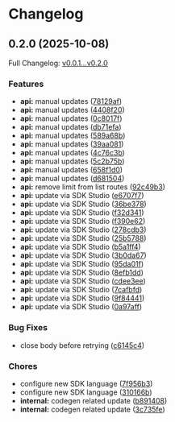 # Changelog

## 0.2.0 (2025-10-08)

Full Changelog: [v0.0.1...v0.2.0](https://github.com/beeper/desktop-api-go/compare/v0.0.1...v0.2.0)

### Features

* **api:** manual updates ([78129af](https://github.com/beeper/desktop-api-go/commit/78129af51edc7883b0e41aefd57b6adc4e605f5a))
* **api:** manual updates ([4408f20](https://github.com/beeper/desktop-api-go/commit/4408f2032cc58ab59a465bddf91ebe5e8d248cad))
* **api:** manual updates ([0c8017f](https://github.com/beeper/desktop-api-go/commit/0c8017fad7c347bcf437cf685aafdb4270c44a84))
* **api:** manual updates ([db71efa](https://github.com/beeper/desktop-api-go/commit/db71efac468bc6f4b608997bbf0721082733c36b))
* **api:** manual updates ([589a68b](https://github.com/beeper/desktop-api-go/commit/589a68bbf8a2d60a1281db464df43ad9eab67668))
* **api:** manual updates ([39aa081](https://github.com/beeper/desktop-api-go/commit/39aa081c0cf963d834dc7b2ae2e9a6fe38c4cec5))
* **api:** manual updates ([4c76c3b](https://github.com/beeper/desktop-api-go/commit/4c76c3b0b3a134888001bce5e150db1971ac8f14))
* **api:** manual updates ([5c2b75b](https://github.com/beeper/desktop-api-go/commit/5c2b75bdbc04d7548db3b8f5a202ade4590f7143))
* **api:** manual updates ([658f1d0](https://github.com/beeper/desktop-api-go/commit/658f1d09e48180e35248adc7da6e27c395d1fcca))
* **api:** manual updates ([d681504](https://github.com/beeper/desktop-api-go/commit/d681504bf0ff37084a75d5f9a64c4bc48733fcff))
* **api:** remove limit from list routes ([92c49b3](https://github.com/beeper/desktop-api-go/commit/92c49b369b5ace61e67a1f65c4f44c32297bbb5a))
* **api:** update via SDK Studio ([e6707f7](https://github.com/beeper/desktop-api-go/commit/e6707f7a74894867f206865d4d2a36ae00372917))
* **api:** update via SDK Studio ([36be378](https://github.com/beeper/desktop-api-go/commit/36be3780fb98ff95cecde1c4ecdd7d45cdb4aec1))
* **api:** update via SDK Studio ([f32d341](https://github.com/beeper/desktop-api-go/commit/f32d3418ec8b806313a58dac62e4de26c2894a17))
* **api:** update via SDK Studio ([f390e62](https://github.com/beeper/desktop-api-go/commit/f390e629ec0230972d8f84fbffe27ea6a56e92ee))
* **api:** update via SDK Studio ([278cdb3](https://github.com/beeper/desktop-api-go/commit/278cdb321d3459c4019254ea75e5705bd70597b1))
* **api:** update via SDK Studio ([25b5788](https://github.com/beeper/desktop-api-go/commit/25b578877564808fdd3eddb5a4a7238c6b249bc7))
* **api:** update via SDK Studio ([b5a1ff4](https://github.com/beeper/desktop-api-go/commit/b5a1ff452e59274b58586d826e5ebd34efe37a0a))
* **api:** update via SDK Studio ([3b0da67](https://github.com/beeper/desktop-api-go/commit/3b0da676abda606cbb2d58f5dbc558dfbebf16a6))
* **api:** update via SDK Studio ([95da01f](https://github.com/beeper/desktop-api-go/commit/95da01f346d6483cce93fafe9b0ba0a59c50c0a3))
* **api:** update via SDK Studio ([8efb1dd](https://github.com/beeper/desktop-api-go/commit/8efb1ddb9a3c01b51c69e04d16f3e40fcbfebbdb))
* **api:** update via SDK Studio ([cdee3ee](https://github.com/beeper/desktop-api-go/commit/cdee3ee8a2f49c9cbd6a3fd1948b7576b6c5d645))
* **api:** update via SDK Studio ([7cafbfd](https://github.com/beeper/desktop-api-go/commit/7cafbfdcbd5d5aae479a6b665ec5578586dbc215))
* **api:** update via SDK Studio ([9f84441](https://github.com/beeper/desktop-api-go/commit/9f84441fa443bd5f02323eca7676de4d960924e0))
* **api:** update via SDK Studio ([0a97aff](https://github.com/beeper/desktop-api-go/commit/0a97aff2981e3f611cfd829353868f3fb40633d9))


### Bug Fixes

* close body before retrying ([c6145c4](https://github.com/beeper/desktop-api-go/commit/c6145c4b7e1880a13319137608951f0049d94c25))


### Chores

* configure new SDK language ([7f956b3](https://github.com/beeper/desktop-api-go/commit/7f956b3cf69545aed9b0147efa467636fe2ee43b))
* configure new SDK language ([310166b](https://github.com/beeper/desktop-api-go/commit/310166b0b45746db244d1a9e34de1c8dcc04d316))
* **internal:** codegen related update ([b891408](https://github.com/beeper/desktop-api-go/commit/b891408e549e98abd2106329a3c362830639690b))
* **internal:** codegen related update ([3c735fe](https://github.com/beeper/desktop-api-go/commit/3c735fe37a02273620e047afa8e7a28f272fdbd2))
